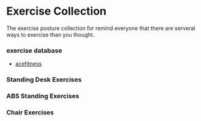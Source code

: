 # Exercise Collection
The exercise posture collection for remind everyone that there are serveral ways to exercise than you thought.

### exercise database
* [acefitness](https://www.acefitness.org/resources/everyone/exercise-library/)

### Standing Desk Exercises

### ABS Standing Exercises

### Chair Exercises

